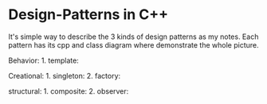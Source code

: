 # Design-Patterns in C++

It's simple way to describe the 3 kinds of design patterns as my notes. Each pattern has its cpp and class diagram where demonstrate the whole picture. 

Behavior:
        1. template:

Creational:
        1. singleton:
        2. factory:

structural:
        1. composite:
        2. observer:


